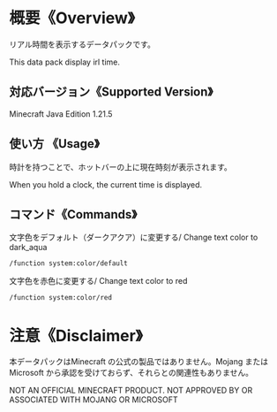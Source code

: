 # 概要《Overview》
リアル時間を表示するデータパックです。

This data pack display irl time.

## 対応バージョン《Supported Version》
Minecraft Java Edition 1.21.5

## 使い方 《Usage》
時計を持つことで、ホットバーの上に現在時刻が表示されます。

When you hold a clock, the current time is displayed.

## コマンド《Commands》

文字色をデフォルト（ダークアクア）に変更する/ Change text color to dark_aqua
``` {.copy}
/function system:color/default
```

文字色を赤色に変更する/ Change text color to red
``` {.copy}
/function system:color/red
```

# 注意《Disclaimer》
本データパックはMinecraft の公式の製品ではありません。Mojang または Microsoft から承認を受けておらず、それらとの関連性もありません。

NOT AN OFFICIAL MINECRAFT PRODUCT. NOT APPROVED BY OR ASSOCIATED WITH MOJANG OR MICROSOFT
